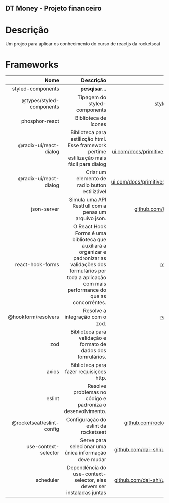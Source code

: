 ## DT Money - Projeto financeiro

# Descrição
Um projeo para aplicar os conhecimento do curso de reactjs da rocketseat

# Frameworks

| Nome | Descrição | Link |
| ------:| -----------:| -----------:|
| styled-components | __pesqisar...__ | [fastify.io](https://www.fastify.io/) |
| @types/styled-components | Tipagem do styled-components | [styled-components.com](https://styled-components.com/) |
| phosphor-react | Biblioteca de ícones | [phosphoricons.com](https://phosphoricons.com/) |
| @radix-ui/react-dialog | Biblioteca para estilizção html. Esse framework pertime estilização mais fácil para dialog | [radix-ui.com/docs/primitives/components/dialog](https://www.radix-ui.com/docs/primitives/components/dialog) |
| @radix-ui/react-dialog |Criar um elemento de radio button estilizável | [radix-ui.com/docs/primitives/components/radio-group](https://www.radix-ui.com/docs/primitives/components/radio-group) |
| json-server | Simula uma API Restfull com a penas um arquivo json. | [github.com/typicode/json-server](https://github.com/typicode/json-server) |
| react-hook-forms | O React Hook Forms é uma biblioteca que auxiliará a organizar e padronizar as validações dos formulários por toda a aplicação com mais performance do que as concorrêntes. | [react-hook-form.com](https://www.react-hook-form.com/) |
| @hookform/resolvers | Resolve a integração com o zod. | [react-hook-form.com](https://www.react-hook-form.com/) |
| zod | Biblioteca para validação e formato de dados dos fomrulários. | [zod.dev](https://zod.dev/) |
| axios | Biblioteca para fazer requisições http. | [axios-http.com](https://axios-http.com/) |
| eslint | Resolve problemas no código e padroniza o desenvolvimento. | [eslint.org](https://eslint.org/) |
| @rocketseat/eslint-config | Configuração do eslint da rocketseat | [github.com/rocketseat/eslint-config-rocketseat](https://github.com/rocketseat/eslint-config-rocketseat#readme) |
| use-context-selector | Serve para selecionar uma única informação deve mudar | [github.com/dai-shi/use-context-selector](https://github.com/dai-shi/use-context-selector#readme) |
| scheduler | Dependência do use-context-selector, elas devem ser instaladas juntas | [github.com/dai-shi/use-context-selector](https://github.com/dai-shi/use-context-selector#readme) |
